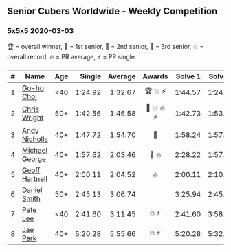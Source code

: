 ## Senior Cubers Worldwide - Weekly Competition
### 5x5x5 2020-03-03

🏆 = overall winner, 🥇 = 1st senior, 🥈 = 2nd senior, 🥉 = 3rd senior, 💥 = overall record, 🔥 = PR average, ⚡ = PR single.

| # | Name | Age | Single | Average | Awards | Solve 1 | Solve 2 | Solve 3 | Solve 4 | Solve 5 | Video |
| :--: | -- | :--: | --: | --: | :--: | --: | --: | --: | --: | --: | :-- |
| 1 | [Go-ho Choi](../../persons/go_ho_choi/555.md) | <40 | 1:24.92 | 1:32.67 | 🏆 💥 ⚡ | 1:44.57 | 1:24.92 | 1:29.82 | 1:31.32 | 1:36.86 | [Link](https://www.facebook.com/events/2637344919882558/permalink/2640917149525335/) |
| 2 | [Chris Wright](../../persons/chris_wright/555.md) | 50+ | 1:42.56 | 1:46.58 | 🥇 💥 🔥 ⚡ | 1:42.73 | 1:53.75 | 1:52.99 | 1:44.03 | 1:42.56 | [Link](https://www.facebook.com/events/2637344919882558/permalink/2639952702955113/) |
| 3 | [Andy Nicholls](../../persons/andy_nicholls/555.md) | 40+ | 1:47.72 | 1:54.70 | 🥈 | 1:58.24 | 1:57.82 | 1:47.72 | 1:54.98 | 1:51.31 | [Link](https://www.facebook.com/events/2637344919882558/permalink/2639058019711248/) |
| 4 | [Michael George](../../persons/michael_george/555.md) | 40+ | 1:57.62 | 2:03.46 | 🥉 🔥 | 2:28.22 | 1:57.99 | 2:01.67 | 1:57.62 | 2:10.71 | [Link](https://www.facebook.com/events/2637344919882558/permalink/2639967129620337/) |
| 5 | [Geoff Hartnell](../../persons/geoff_hartnell/555.md) | 40+ | 2:00.11 | 2:04.52 | 🔥 | 2:00.11 | 2:10.94 | 2:04.80 | 2:04.61 | 2:04.17 | [Link](https://www.facebook.com/events/2637344919882558/permalink/2639227679694282/) |
| 6 | [Daniel Smith](../../persons/daniel_smith/555.md) | 50+ | 2:45.13 | 3:06.74 |  | 3:25.94 | 2:45.13 | 3:09.16 | DNS | DNS | [Link](https://www.facebook.com/events/2637344919882558/permalink/2642874512662932/) |
| 7 | [Pete Lee](../../persons/pete_lee/555.md) | <40 | 2:41.60 | 3:11.45 | 🔥 ⚡ | 2:41.60 | 3:58.48 | 2:54.29 | DNS | DNS | [Link](https://www.facebook.com/events/2637344919882558/permalink/2641118259505224/) |
| 8 | [Jae Park](../../persons/jae_park/555.md) | 40+ | 5:20.28 | 5:55.66 | 🔥 ⚡ | 5:20.28 | 5:32.92 | 6:53.78 | DNS | DNS | [Link](https://www.facebook.com/events/2637344919882558/permalink/2637707586512958/) |

<!-- Global site tag (gtag.js) - Google Analytics -->
<script async src="https://www.googletagmanager.com/gtag/js?id=UA-86348435-3"></script>
<script>window.dataLayer = window.dataLayer || []; function gtag() {dataLayer.push(arguments);} gtag('js', new Date()); gtag('config', 'UA-86348435-3');</script>
